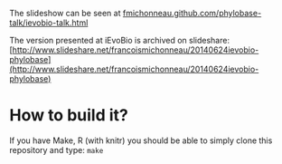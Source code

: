 
The slideshow can be seen at
[fmichonneau.github.com/phylobase-talk/ievobio-talk.html](fmichonneau.github.com/phylobase-talk/ievobio-talk.html)

The version presented at iEvoBio is archived on slideshare:
[http://www.slideshare.net/francoismichonneau/20140624ievobio-phylobase](http://www.slideshare.net/francoismichonneau/20140624ievobio-phylobase)

# How to build it?

If you have Make, R (with knitr) you should be able to simply clone this
repository and type: `make`
